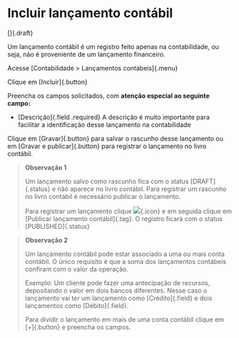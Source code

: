 # Incluir lançamento contábil

[]{.draft}

Um lançamento contábil é um registro feito apenas na contabilidade, ou seja, não é proveniente de um lançamento financeiro.

Acesse [Contabilidade > Lançamentos contábeis]{.menu}

Clique em [Incluir]{.button}

Preencha os campos solicitados, com **atenção especial ao seguinte campo:**

* [Descrição]{.field .required} A descrição é muito importante para facilitar a identificação desse lançamento na contabilidade

Clique em [Gravar]{.button} para salvar o rascunho desse lançamento ou em [Gravar e publicar]{.button} para registrar o lançamento no livro contábil.

> **Observação 1**
>
> Um lançamento salvo como rascunho fica com o status [DRAFT]{.status} e não aparece no livro contábil. Para registrar um rascunho no livro contábil é necessário publicar o lançamento.
>
> Para registrar um lançamento clique ![](https://static.zenerp.app.br/icons/action-forward.svg){.icon} e em seguida clique em [Publicar lançamento contábil]{.tag}. O registro ficará com o status [PUBLISHED]{.status}

> **Observação 2**
>
> Um lançamento contábil pode estar associado a uma ou mais conta contábil. O único requisito é que a soma dos lançamentos contábeis confiram com o valor da operação.
>
> Exemplo: Um cliente pode fazer uma antecipação de recursos, depositando o valor em dois bancos diferentes. Nesse caso o lançamento vai ter um lançamento como [Crédito]{.field} e dois lançamentos como [Débito]{.field}.
>
>Para dividir o lançamento em mais de uma conta contábil clique em [+]{.button} e preencha os campos.